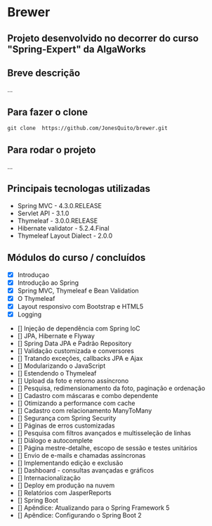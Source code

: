 # Brewer

## Projeto desenvolvido no decorrer do curso "Spring-Expert" da AlgaWorks

## Breve descrição
...

## Para fazer o clone
`git clone  https://github.com/JonesQuito/brewer.git`

## Para rodar o projeto
...

## Principais tecnologas utilizadas
- Spring MVC          -   4.3.0.RELEASE
- Servlet API         -   3.1.0
- Thymeleaf           -   3.0.0.RELEASE
- Hibernate validator -   5.2.4.Final
- Thymeleaf Layout Dialect - 2.0.0

## Módulos do curso / concluídos
- [X] Introduçao
- [X] Introdução ao Spring
- [X] Spring MVC, Thymeleaf e Bean Validation
- [X] O Thymeleaf
- [X] Layout responsivo com Bootstrap e HTML5
- [X] Logging
- [] Injeção de dependência com Spring IoC
- [] JPA, Hibernate e Flyway
- [] Spring Data JPA e Padrão Repository
- []  Validação customizada e conversores
- [] Tratando exceções, callbacks JPA e Ajax
- []  Modularizando o JavaScript
- [] Estendendo o Thymeleaf
- [] Upload da foto e retorno assíncrono
- [] Pesquisa, redimensionamento da foto, paginação e ordenação
- [] Cadastro com máscaras e combo dependente
- [] Otimizando a performance com cache
- [] Cadastro com relacionamento ManyToMany
- [] Segurança com Spring Security
- [] Páginas de erros customizadas
- [] Pesquisa com filtros avançados e multisseleção de linhas
- [] Diálogo e autocomplete
- [] Página mestre-detalhe, escopo de sessão e testes unitários
- [] Envio de e-mails e chamadas assíncronas
- [] Implementando edição e exclusão
- [] Dashboard - consultas avançadas e gráficos
- [] Internacionalização
- [] Deploy em produção na nuvem
- [] Relatórios com JasperReports
- [] Spring Boot
- [] Apêndice: Atualizando para o Spring Framework 5
- [] Apêndice: Configurando o Spring Boot 2
